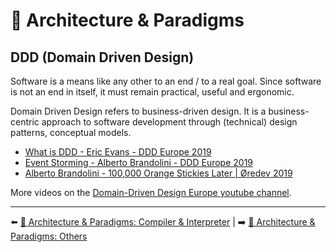 # 🌇 Architecture & Paradigms

## DDD (Domain Driven Design)

Software is a means like any other to an end / to a real goal. Since software is not an end in itself, it must remain practical, useful and ergonomic.

Domain Driven Design refers to business-driven design. It is a business-centric approach to software development through (technical) design patterns, conceptual models.

- [What is DDD - Eric Evans - DDD Europe 2019](https://www.youtube.com/watch?v=pMuiVlnGqjk)
- [Event Storming - Alberto Brandolini - DDD Europe 2019](https://www.youtube.com/watch?v=mLXQIYEwK24)
- [Alberto Brandolini - 100,000 Orange Stickies Later | Øredev 2019](https://www.youtube.com/watch?v=fGm62ra_mQ8)

More videos on the [Domain-Driven Design Europe youtube channel](https://www.youtube.com/channel/UC3PGn-hQdbtRiqxZK9XBGqQ).

---

⬅️ [🌇 Architecture & Paradigms: Compiler & Interpreter](./compiler-interpreter.md) |
➡️ [🌇 Architecture & Paradigms: Others](./others.md)